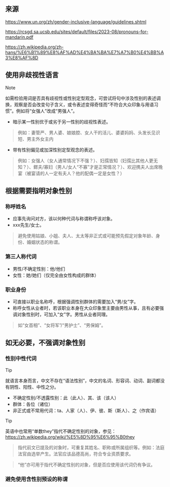 ## 来源

https://www.un.org/zh/gender-inclusive-language/guidelines.shtml

https://rcsgd.sa.ucsb.edu/sites/default/files/2023-08/pronouns-for-mandarin.pdf

https://zh.wikipedia.org/zh-hans/%E6%B1%89%E8%AF%AD%E4%BA%BA%E7%A7%B0%E4%BB%A3%E8%AF%8D

## 使用非歧视性语言

> [!NOTE]
> 如需检验用词是否具有歧视性或性别定型观念，可尝试将句中涉及性别的表述调换，观察是否会改变句子含义，或令表述变得奇怪而“不符合大众印象与用语习惯”。例如将“女强人”改成“男强人”。

- 暗示某一性别优于或劣于另一性别的歧视性表述。

> 例如：妻管严、男人婆、娘娘腔、女人干的活儿、婆婆妈妈、头发长见识短、男主外女主内

- 带有性别偏见或加深性别定型观念的表述。

> 例如：女强人（女人通常情况下不强？）、妇孺皆知（妇孺比其他人更无知？）、鳏夫/寡妇（男人/女人“不寡”才是正常情况？）、欢迎携夫人出席晚宴（被宴请的人一定有夫人？他的配偶一定是女性？）

## 根据需要指明对象性别

### 称呼姓名

- 应事先询问对方，该以何种代词与称谓称呼该对象。
- xxx先生/女士。

> 避免使用姑娘、小姐、夫人、太太等非正式或可能预先假定对象年龄、身份、婚姻状态的称谓。

### 第三人称代词

- 男性/不确定性别：他/他们
- 女性：她/她们（仅完全由女性构成的群体）

### 职业身份

- 可直接以职业名称呼，根据强调性别群体的需要加入“男/女”字。
- 称呼女性从业者时，若该职业本身在大众印象里主要由男性从事，且有必要强调对象性别时，可加入“女”字。男性从业者同理。

> 如“女首相”、“女将军”/“男护士”、“男保姆”。

## 如无必要，不强调对象性别

### 性别中性代词

> [!TIP]
> 就语言本身而言，中文不存在“语法性别”，中文的名词、形容词、动词、副词都没有阴性、阳性、中性之分。

- 不确定性别/不透露性别：此（此人）、其、该（该人）
- 群体：各位（诸位）
- 非正式或不常用代词：ta、人家（人）、伊、彼、斯（斯人）、之（作宾语）

> [!TIP]
> 英语中也常用“单数they”指代不确定性别的对象，参见：https://zh.wikipedia.org/wiki/%E5%8D%95%E6%95%B0they

> 指代前文已提及的对象时，可重复其姓名、职称或所属组织等。例如：法庭法官由选举产生。法官应该品德高尚，符合专业资质要求。

> “他”亦可用于指代不确定性别的对象，但是否应使用该代词仍有争议。

### 避免使用含性别预设的称谓
